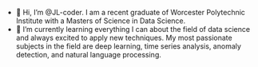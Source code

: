 - 👋 Hi, I’m @JL-coder. I am a recent graduate of Worcester Polytechnic Institute with a Masters of Science in Data Science. 
- 🌱 I’m currently learning everything I can about the field of data science and always excited to apply new techniques. My most passionate subjects in the field are deep learning, time series analysis, anomaly detection, and natural language processing. 

<!---
JL-coder/JL-coder is a ✨ special ✨ repository because its `README.md` (this file) appears on your GitHub profile.
You can click the Preview link to take a look at your changes.
--->
